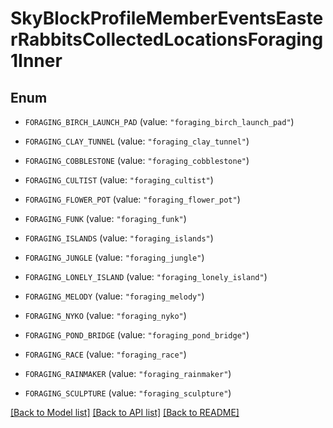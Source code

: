 # SkyBlockProfileMemberEventsEasterRabbitsCollectedLocationsForaging1Inner

## Enum


* `FORAGING_BIRCH_LAUNCH_PAD` (value: `"foraging_birch_launch_pad"`)

* `FORAGING_CLAY_TUNNEL` (value: `"foraging_clay_tunnel"`)

* `FORAGING_COBBLESTONE` (value: `"foraging_cobblestone"`)

* `FORAGING_CULTIST` (value: `"foraging_cultist"`)

* `FORAGING_FLOWER_POT` (value: `"foraging_flower_pot"`)

* `FORAGING_FUNK` (value: `"foraging_funk"`)

* `FORAGING_ISLANDS` (value: `"foraging_islands"`)

* `FORAGING_JUNGLE` (value: `"foraging_jungle"`)

* `FORAGING_LONELY_ISLAND` (value: `"foraging_lonely_island"`)

* `FORAGING_MELODY` (value: `"foraging_melody"`)

* `FORAGING_NYKO` (value: `"foraging_nyko"`)

* `FORAGING_POND_BRIDGE` (value: `"foraging_pond_bridge"`)

* `FORAGING_RACE` (value: `"foraging_race"`)

* `FORAGING_RAINMAKER` (value: `"foraging_rainmaker"`)

* `FORAGING_SCULPTURE` (value: `"foraging_sculpture"`)


[[Back to Model list]](../README.md#documentation-for-models) [[Back to API list]](../README.md#documentation-for-api-endpoints) [[Back to README]](../README.md)


